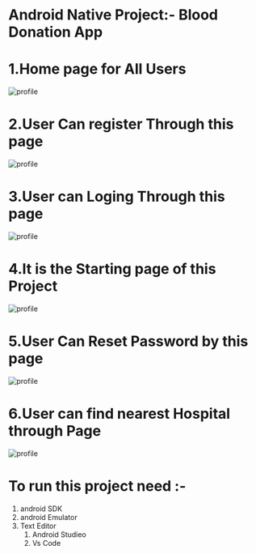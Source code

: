 # Android Native Project:- Blood Donation App
# 1.Home  page for All Users
![profile](https://github.com/Shafique95/Android-Native-Project/blob/main/bloodbank6.png)
# 2.User Can register Through this page
![profile](https://github.com/Shafique95/Android-Native-Project/blob/main/regepage.jpeg)
# 3.User can Loging Through this page
![profile](https://github.com/Shafique95/Android-Native-Project/blob/main/Login.jpeg)
# 4.It is the Starting page of this Project
![profile](https://github.com/Shafique95/Android-Native-Project/blob/main/spalsh.png)
# 5.User Can Reset Password by this page
![profile](https://github.com/Shafique95/Android-Native-Project/blob/main/passresetpage.jpeg)
# 6.User can find nearest Hospital through Page
![profile](https://github.com/Shafique95/Android-Native-Project/blob/main/Using%20map%20to%20find%20nearest%20Hospital%20.png)
     
# To run this project need :-  

1. android SDK 
2. android Emulator
3. Text Editor
   1. Android Studieo
   2. Vs Code


